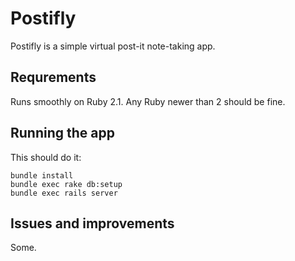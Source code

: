 # Postifly

Postifly is a simple virtual post-it note-taking app.

## Requrements

Runs smoothly on Ruby 2.1. Any Ruby newer than 2 should be fine.

## Running the app

This should do it:

    bundle install
    bundle exec rake db:setup
    bundle exec rails server

## Issues and improvements

Some.